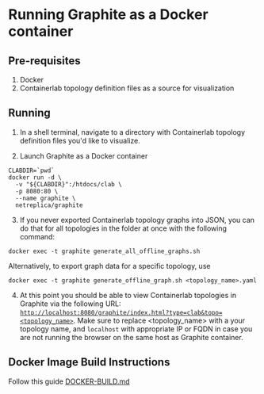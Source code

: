 # Running Graphite as a Docker container

## Pre-requisites

1. Docker
2. Containerlab topology definition files as a source for visualization

## Running

1. In a shell terminal, navigate to a directory with Containerlab topology definition files you'd like to visualize.

2. Launch Graphite as a Docker container

```Shell
CLABDIR=`pwd`
docker run -d \
  -v "${CLABDIR}":/htdocs/clab \
  -p 8080:80 \
  --name graphite \
  netreplica/graphite
````

3. If you never exported Containerlab topology graphs into JSON, you can do that for all topologies in the folder at once with the following command:

```Shell
docker exec -t graphite generate_all_offline_graphs.sh
````

  Alternatively, to export graph data for a specific topology, use
  
```Shell
docker exec -t graphite generate_offline_graph.sh <topology_name>.yaml
````

4. At this point you should be able to view Containerlab topologies in Graphite via the following URL: [`http://localhost:8080/graphite/index.html?type=clab&topo=<topology_name>`](http://localhost:8080/graphite/index.html?type=clab&topo=<topology_name>). Make sure to replace <topology_name> with a your topology name, and `localhost` with appropriate IP or FQDN in case you are not running the browser on the same host as Graphite container.

## Docker Image Build Instructions

Follow this guide [DOCKER-BUILD.md](DOCKER-BUILD.md)
